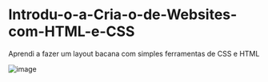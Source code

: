 # Introdu-o-a-Cria-o-de-Websites-com-HTML-e-CSS
Aprendi a fazer um layout bacana com simples ferramentas de CSS e HTML

![image](https://user-images.githubusercontent.com/99044745/153733188-9647f5ea-a540-49c0-b2ae-3dab3f5c1b33.png)
